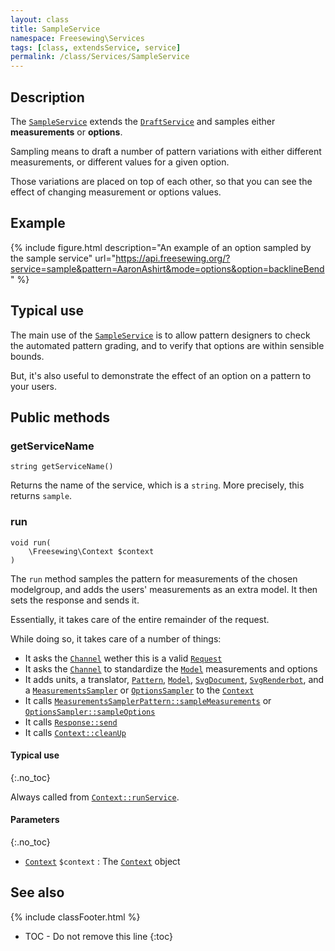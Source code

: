 ```yaml
---
layout: class
title: SampleService
namespace: Freesewing\Services
tags: [class, extendsService, service]
permalink: /class/Services/SampleService
---
```

## Description 

The [`SampleService`](SampleService) extends the [`DraftService`](DraftService)
and samples either **measurements** or **options**.

Sampling means to draft a number of pattern variations with either different measurements,
or different values for a given option.

Those variations are placed on top of each other, so that you can see the effect of
changing measurement or options values.

## Example

{% include figure.html 
    description="An example of an option sampled by the sample service"
    url="https://api.freesewing.org/?service=sample&pattern=AaronAshirt&mode=options&option=backlineBend"
%}


## Typical use

The main use of the [`SampleService`](SampleService) is to allow pattern designers to check
the automated pattern grading, and to verify that options are within sensible bounds.

But, it's also useful to demonstrate the effect of an option on a pattern to your users.

## Public methods

### getServiceName

```php?start_inline=1
string getServiceName() 
```
Returns the name of the service, which is a `string`. More precisely, this returns `sample`.

### run

```php?start_inline=1
void run(
    \Freesewing\Context $context
) 
```
The `run` method samples the pattern for measurements of the chosen modelgroup,
and adds the users' measurements as an extra model.  It then sets the response and sends it.

Essentially, it takes care of the entire remainder of the request.

While doing so, it takes care of a number of things:

- It asks the [`Channel`](../Channels/Channel) wether this is a valid [`Request`](../Request)
- It asks the [`Channel`](../Channels/Channel) to standardize the [`Model`](../Model) measurements and options
- It adds units, a translator, [`Pattern`](../Patterns/Pattern), [`Model`](../Model), 
[`SvgDocument`](../SvgDocument), [`SvgRenderbot`](../SvgRenderbot), and a [`MeasurementsSampler`](../MeasurementsSampler) or [`OptionsSampler`](../OptionsSampler) to the [`Context`](../Context)
- It calls [`MeasurementsSamplerPattern::sampleMeasurements`](../MeasurementsSampler#samplemeasurements) or [`OptionsSampler::sampleOptions`](../OptionsSampler#sampleoptions)
- It calls [`Response::send`](../Response#send)
- It calls [`Context::cleanUp`](../Context#cleanup)

#### Typical use
{:.no_toc}

Always called from [`Context::runService`](../Context#runservice).

#### Parameters
{:.no_toc}

- [`Context`](../Context) `$context` : The [`Context`](../Context) object


## See also
{% include classFooter.html %}
* TOC - Do not remove this line
{:toc}
